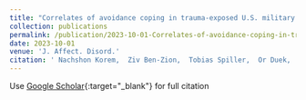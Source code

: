 ```yaml
---
title: "Correlates of avoidance coping in trauma-exposed U.S. military veterans: Results from the National Health and Resilience in Veterans Study"
collection: publications
permalink: /publication/2023-10-01-Correlates-of-avoidance-coping-in-trauma-exposed-US-military-veterans-Results-from-the-National-Health-and-Resilience-in-Veterans-Study
date: 2023-10-01
venue: 'J. Affect. Disord.'
citation: ' Nachshon Korem,  Ziv Ben-Zion,  Tobias Spiller,  Or Duek,  Ilan Harpaz-Rotem,  Robert Pietrzak, &quot;Correlates of avoidance coping in trauma-exposed U.S. military veterans: Results from the National Health and Resilience in Veterans Study.&quot; J. Affect. Disord., 2023.'
---
```

Use [Google Scholar](https://scholar.google.com/scholar?q=Correlates+of+avoidance+coping+in+trauma+exposed+U.S.+military+veterans:+Results+from+the+National+Health+and+Resilience+in+Veterans+Study){:target="_blank"} for full citation